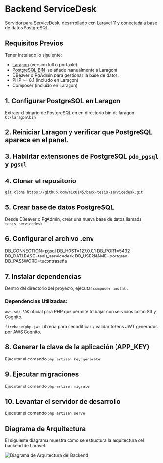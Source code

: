 # Backend ServiceDesk

Servidor para ServiceDesk, desarrollado con Laravel 11 y conectada a base de datos PostgreSQL.

## Requisitos Previos

Tener instalado lo siguiente:

- [Laragon](https://laragon.org/) (versión full o portable)
- [PostgreSQL BIN](https://www.enterprisedb.com/download-postgresql-binaries) (se añade manualmente a Laragon)
- DBeaver o PgAdmin para gestionar la base de datos.
- PHP >= 8.1 (incluido en Laragon)
- Composer (incluido en Laragon)

## 1. Configurar PostgreSQL en Laragon

Extraer el binario de PostgreSQL en en directorio bin de laragon `C:\laragon\bin`

## 2. Reiniciar Laragon y verificar que PostgreSQL aparece en el panel.

## 3. Habilitar extensiones de PostgreSQL `pdo_pgsql` y `pgsql`

## 4. Clonar el repositorio

`git clone https://github.com/n1c0145/back-tesis-servicedesk.git`

## 5. Crear base de datos PostgreSQL

Desde DBeaver o PgAdmin, crear una nueva base de datos llamada `tesis_servicedesk`

## 6. Configurar el archivo .env

DB_CONNECTION=pgsql
DB_HOST=127.0.0.1
DB_PORT=5432
DB_DATABASE=tesis_servicedesk
DB_USERNAME=postgres
DB_PASSWORD=tucontraseña

## 7. Instalar dependencias

Dentro del directorio del proyecto, ejecutar `composer install`

### Dependencias Utilizadas:

`aws-sdk SDK` oficial para PHP que permite trabajar con servicios como S3 y Cognito.

`firebase/php-jwt` Librería para decodificar y validar tokens JWT generados por AWS Cognito.

## 8. Generar la clave de la aplicación (APP_KEY)

Ejecutar el comando `php artisan key:generate`

## 9. Ejecutar migraciones

Ejecutar el comando `php artisan migrate`

## 10. Levantar el servidor de desarrollo

Ejecutar el comando `php artisan serve`

## Diagrama de Arquitectura

El siguiente diagrama muestra cómo se estructura la arquitectura del backend de Laravel.

![Diagrama de Arquitectura del Backend](./readme-assets/arquitectura-tesis-backend.png)